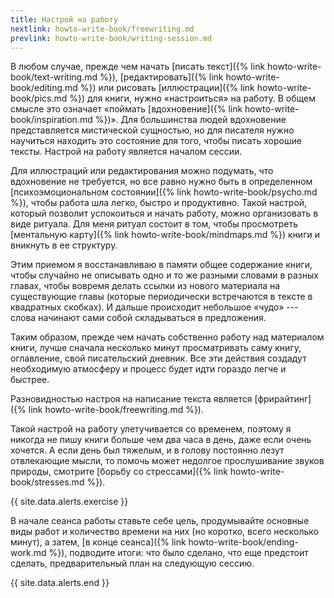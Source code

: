 ```yaml
---
title: Настрой на работу
nextlink: howto-write-book/freewriting.md
prevlink: howto-write-book/writing-session.md
---
```


В любом случае, прежде чем начать [писать текст]({% link
howto-write-book/text-writing.md %}), [редактировать]({% link
howto-write-book/editing.md %}) или рисовать [иллюстрации]({% link
howto-write-book/pics.md %}) для книги, нужно «настроиться» на работу.
В общем смысле это означает «поймать [вдохновение]({% link
howto-write-book/inspiration.md %})».  Для большинства людей
вдохновение представляется мистической сущностью, но для писателя
нужно научиться находить это состояние для того, чтобы писать хорошие
тексты.  Настрой на работу является началом сессии.

Для иллюстраций или редактирования можно подумать, что вдохновение не
требуется, но все равно нужно быть в определенном [психоэмоциональном
состоянии]({% link howto-write-book/psycho.md %}), чтобы работа шла
легко, быстро и продуктивно.  Такой настрой, который позволит
успокоиться и начать работу, можно организовать в виде ритуала.  Для
меня ритуал состоит в том, чтобы просмотреть [ментальную карту]({%
link howto-write-book/mindmaps.md %}) книги и вникнуть в ее структуру.

Этим приемом я восстанавливаю в памяти общее содержание книги, чтобы
случайно не описывать одно и то же разными словами в разных главах,
чтобы вовремя делать ссылки из нового материала на существующие главы
(которые периодически встречаются в тексте в квадратных скобках).  И
дальше происходит небольшое «чудо» --- слова начинают сами собой
складываться в предложения.

Таким образом, прежде чем начать собственно работу над материалом
книги, лучше сначала несколько минут просматривать саму книгу,
оглавление, свой писательский дневник.  Все эти действия создадут
необходимую атмосферу и процесс будет идти гораздо легче и быстрее.

Разновидностью настроя на написание текста является [фрирайтинг]({%
link howto-write-book/freewriting.md %}).

Такой настрой на работу улетучивается со временем, поэтому я никогда
не пишу книги больше чем два часа в день, даже если очень хочется.  А
если день был тяжелым, и в голову постоянно лезут отвлекающие мысли,
то помочь может недолгое прослушивание звуков природы, смотрите
[борьбу со стрессами]({% link howto-write-book/stresses.md %}).

{{ site.data.alerts.exercise }}

В начале сеанса работы ставьте себе цель, продумывайте основные виды
работ и количество времени на них (но коротко, всего несколько минут),
а затем, [в конце сеанса]({% link howto-write-book/ending-work.md %}),
подводите итоги: что было сделано, что еще предстоит сделать,
предварительный план на следующую сессию.

{{ site.data.alerts.end }}
